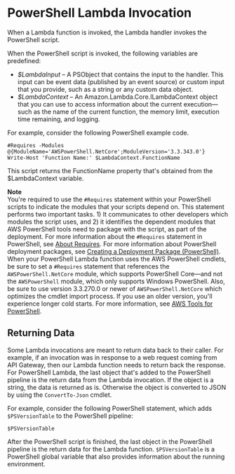 # PowerShell Lambda Invocation<a name="powershell-programming-model-handler-types"></a>

When a Lambda function is invoked, the Lambda handler invokes the PowerShell script\.

When the PowerShell script is invoked, the following variables are predefined:
+  *$LambdaInput* – A PSObject that contains the input to the handler\. This input can be event data \(published by an event source\) or custom input that you provide, such as a string or any custom data object\. 
+  *$LambdaContext* – An Amazon\.Lambda\.Core\.ILambdaContext object that you can use to access information about the current execution—such as the name of the current function, the memory limit, execution time remaining, and logging\. 

For example, consider the following PowerShell example code\.

```
#Requires -Modules @{ModuleName='AWSPowerShell.NetCore';ModuleVersion='3.3.343.0'}
Write-Host 'Function Name:' $LambdaContext.FunctionName
```

This script returns the FunctionName property that's obtained from the $LambdaContext variable\.

**Note**  
You're required to use the `#Requires` statement within your PowerShell scripts to indicate the modules that your scripts depend on\. This statement performs two important tasks\. 1\) It communicates to other developers which modules the script uses, and 2\) it identifies the dependent modules that AWS PowerShell tools need to package with the script, as part of the deployment\. For more information about the `#Requires` statement in PowerShell, see [ About Requires](https://docs.microsoft.com/en-us/powershell/module/microsoft.powershell.core/about/about_requires?view=powershell-6)\. For more information about PowerShell deployment packages, see [Creating a Deployment Package \(PowerShell\)](lambda-powershell-how-to-create-deployment-package.md)\.  
When your PowerShell Lambda function uses the AWS PowerShell cmdlets, be sure to set a `#Requires` statement that references the `AWSPowerShell.NetCore` module, which supports PowerShell Core—and not the `AWSPowerShell` module, which only supports Windows PowerShell\. Also, be sure to use version 3\.3\.270\.0 or newer of `AWSPowerShell.NetCore` which optimizes the cmdlet import process\. If you use an older version, you'll experience longer cold starts\. For more information, see [ AWS Tools for PowerShell](https://aws.amazon.com/documentation/powershell/?id=docs_gateway)\.

## Returning Data<a name="powershell-programming-model-returning-data"></a>

Some Lambda invocations are meant to return data back to their caller\. For example, if an invocation was in response to a web request coming from API Gateway, then our Lambda function needs to return back the response\. For PowerShell Lambda, the last object that's added to the PowerShell pipeline is the return data from the Lambda invocation\. If the object is a string, the data is returned as is\. Otherwise the object is converted to JSON by using the `ConvertTo-Json` cmdlet\.

For example, consider the following PowerShell statement, which adds `$PSVersionTable` to the PowerShell pipeline:

```
$PSVersionTable
```

After the PowerShell script is finished, the last object in the PowerShell pipeline is the return data for the Lambda function\. `$PSVersionTable` is a PowerShell global variable that also provides information about the running environment\.